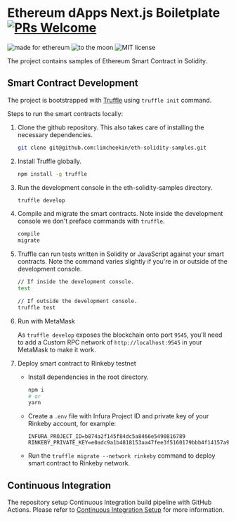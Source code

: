 # Ethereum dApps Next.js Boiletplate [![PRs Welcome](https://img.shields.io/badge/PRs-welcome-brightgreen.svg?style=flat-square)](http://makeapullrequest.com)

<p>
  <img alt="made for ethereum" src="https://img.shields.io/badge/made_for-ethereum-771ea5.svg">
  <img alt="to the moon" src="https://img.shields.io/badge/to_the-moon-fab127.svg">
  <img alt="MIT license" src="https://img.shields.io/badge/license-MIT-blue.svg">
</p>

The project contains samples of Ethereum Smart Contract in Solidity.

## Smart Contract Development
The project is bootstrapped with [Truffle](https://www.trufflesuite.com/truffle) using `truffle init` command.

Steps to run the smart contracts locally:
1. Clone the github repository. This also takes care of installing the necessary dependencies.
    ```bash
    git clone git@github.com:limcheekin/eth-solidity-samples.git
    ```

2. Install Truffle globally.
    ```bash
    npm install -g truffle
    ```

3. Run the development console in the eth-solidity-samples directory.
    ```bash
    truffle develop
    ```

4. Compile and migrate the smart contracts. Note inside the development console we don't preface commands with `truffle`.
    ```bash
    compile
    migrate
    ```

5. Truffle can run tests written in Solidity or JavaScript against your smart contracts. Note the command varies slightly if you're in or outside of the development console.
    ```bash
    // If inside the development console.
    test

    // If outside the development console.
    truffle test
    ```
6. Run with MetaMask
    
    As `truffle develop` exposes the blockchain onto port `9545`, you'll need to add a Custom RPC network of `http://localhost:9545` in your MetaMask to make it work.

7. Deploy smart contract to Rinkeby testnet
    - Install dependencies in the root directory.
        ```bash
        npm i
        # or
        yarn
        ```
    - Create a `.env` file with Infura Project ID and private key of your Rinkeby account, for example:
        ```
        INFURA_PROJECT_ID=b874a2f145f84dc5a8466e5490816789
        RINKEBY_PRIVATE_KEY=e0adc9a1b4818153aa47fee3f5160179bbb4f14157a971c133c22e2e35f88c9e
        ```
    - Run the `truffle migrate --network rinkeby` command to deploy smart contract to Rinkeby network.

## Continuous Integration
The repository setup Continuous Integration build pipeline with GitHub Actions. Please refer to [Continuous Integration Setup](doc/ContinuousIntegrationSetup.md) for more information.